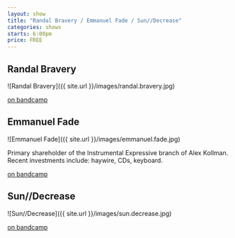```yaml
---
layout: show
title: "Randal Bravery / Emmanuel Fade / Sun//Decrease"
categories: shows
starts: 6:00pm
price: FREE
---
```


<section class="artist">

## Randal Bravery

![Randal Bravery]({{ site.url }}/images/randal.bravery.jpg)

[on bandcamp][rbbandcamp]

</section>
<section class="artist">

## Emmanuel Fade

![Emmanuel Fade]({{ site.url }}/images/emmanuel.fade.jpg)

Primary shareholder of the Instrumental Expressive branch of Alex Kollman. Recent investments include: haywire, CDs, keyboard.

[on bandcamp][efbandcamp]

</section>
<section class="artist">

## Sun//Decrease

![Sun//Decrease]({{ site.url }}/images/sun.decrease.jpg)

[on bandcamp][sdbandcamp]

</section>

[rbbandcamp]: https://randalbravery.bandcamp.com/
[efbandcamp]: https://superiorhurter.bandcamp.com/
[sdbandcamp]: https://wctank.bandcamp.com/album/modesty-oppression-exhaustion
